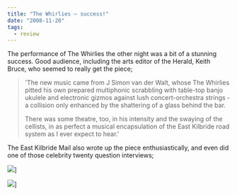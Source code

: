 ```yaml
---
title: "The Whirlies – success!"
date: "2008-11-20"
tags: 
  - review
---
```


The performance of The Whirlies the other night was a bit of a stunning success. Good audience, including the arts editor of the Herald, Keith Bruce, who seemed to really get the piece;

> 'The new music came from J Simon van der Walt, whose The Whirlies pitted his own prepared multiphonic scrabbling with table-top banjo ukulele and electronic gizmos against lush concert-orchestra strings - a collision only enhanced by the shattering of a glass behind the bar.
> 
> There was some theatre, too, in his intensity and the swaying of the cellists, in as perfect a musical encapsulation of the East Kilbride road system as I ever expect to hear.'

The East Kilbride Mail also wrote up the piece enthusiastically, and even did one of those celebrity twenty question interviews;

![](/blog/whirlies-ekmail.png)]

![](/blog/ted-ekmail01.png)]


